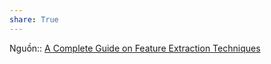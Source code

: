 ```yaml
---
share: True
---
```

Nguồn:: [A Complete Guide on Feature Extraction Techniques](https://www.analyticsvidhya.com/blog/2022/05/a-complete-guide-on-feature-extraction-techniques/)